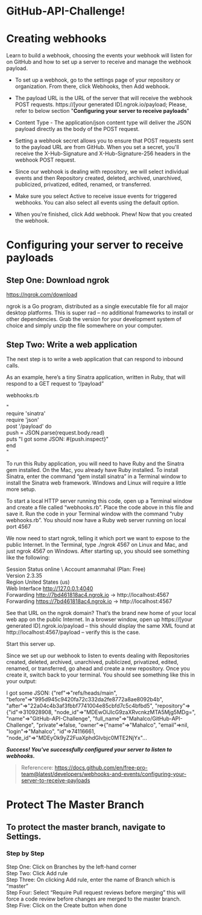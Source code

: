 # GitHub-API-Challenge!
# Creating webhooks

Learn to build a webhook, choosing the events your webhook will listen for on GitHub and how to set up a server to receive and manage the webhook payload.

- To set up a webhook, go to the settings page of your repository or organization. From there, click Webhooks, then Add webhook. 

- The payload URL is the URL of the server that will receive the webhook POST requests. https://[your generated ID].ngrok.io/payload; Please, refer to below section "**Configuring your server to receive payloads**" 

- Content Type - The application/json content type will deliver the JSON payload directly as the body of the POST request. 

- Setting a webhook secret allows you to ensure that POST requests sent to the payload URL are from GitHub. When you set a secret, you'll receive the X-Hub-Signature and X-Hub-Signature-256 headers in the webhook POST request. 

- Since our webhook is dealing with repository, we will select individual events and then Repository created, deleted, archived, unarchived, publicized, privatized, edited, renamed, or transferred. 

- Make sure you select Active to receive issue events for triggered webhooks. You can also select all events using the default option.

- When you're finished, click Add webhook. Phew! Now that you created the webhook. 


# Configuring your server to receive payloads
## Step One: Download ngrok
https://ngrok.com/download

ngrok is a Go program, distributed as a single executable file for all major desktop platforms.  This is super rad – no additional frameworks to install or other dependencies.  Grab the version for your development system of choice and simply unzip the file somewhere on your computer.

## Step Two: Write a web application 
The next step is to write a web application that can respond to inbound calls. 

As an example, here’s a tiny Sinatra application, written in Ruby, that will respond to a GET request to “/payload” 

webhooks.rb

"\
require 'sinatra'\
require 'json'\
post '/payload' do\
push = JSON.parse(request.body.read)\
puts "I got some JSON: #{push.inspect}"\
end\
"

To run this Ruby application, you will need to have Ruby and the Sinatra gem installed.  On the Mac, you already have Ruby installed.  To install Sinatra, enter the command “gem install sinatra” in a Terminal window to install the Sinatra web framework.  Windows and Linux will require a little more setup.

To start a local HTTP server running this code, open up a Terminal window and create a file called “webhooks.rb”.  Place the code above in this file and save it.  Run the code in your Terminal window with the command “ruby webhooks.rb”.  You should now have a Ruby web server running on local port 4567

We now need to start ngrok, telling it which port we want to expose to the public Internet. In the Terminal, type ./ngrok 4567 on Linux and Mac, and just ngrok 4567 on Windows. After starting up, you should see something like the following:

  Session Status                online \ 
  Account                       amanmahal (Plan: Free) \
  Version                       2.3.35 \
  Region                        United States (us) \
  Web Interface                 http://127.0.0.1:4040 \
  Forwarding                    http://7bd461818ac4.ngrok.io -> http://localhost:4567 \
  Forwarding                    https://7bd461818ac4.ngrok.io -> http://localhost:4567 


See that URL on the ngrok domain? That’s the brand new home of your local web app on the public Internet. In a browser window, open up https://[your generated ID].ngrok.io/payload – this should display the same XML found at http://localhost:4567/payload – verify this is the case.

Start this server up.

Since we set up our webhook to listen to events dealing with Repositories created, deleted, archived, unarchived, publicized, privatized, edited, renamed, or transferred, go ahead and create a new repository. Once you create it, switch back to your terminal. You should see something like this in your output:

I got some JSON: {"ref"=>"refs/heads/main", "before"=>"995d945c9420fa72c332da2fe8772a8ae8092b4b", "after"=>"22a04c4b3af3fbbf7741004e85cbfd7c5c4bfbd5", "repository"=>{"id"=>310928908, "node_id"=>"MDEwOlJlcG9zaXRvcnkzMTA5Mjg5MDg=", "name"=>"GitHub-API-Challenge", "full_name"=>"Mahalco/GitHub-API-Challenge", "private"=>false, "owner"=>{"name"=>"Mahalco", "email"=>nil, "login"=>"Mahalco", "id"=>74116661, "node_id"=>"MDEyOk9yZ2FuaXphdGlvbjc0MTE2NjYx"...

***Success! You've successfully configured your server to listen to webhooks.***

>Referencere: https://docs.github.com/en/free-pro-team@latest/developers/webhooks-and-events/configuring-your-server-to-receive-payloads




# Protect The Master Branch
## To protect the master branch, navigate to Settings.
### Step by Step
Step One: Click on Branches by the left-hand corner \
Step Two: Click Add rule \
Step Three: On clicking Add rule, enter the name of Branch which is “master” \
Step Four: Select “Require Pull request reviews before merging” this will force a code review before changes are merged to the master branch. \
Step Five: Click on the Create button when done
